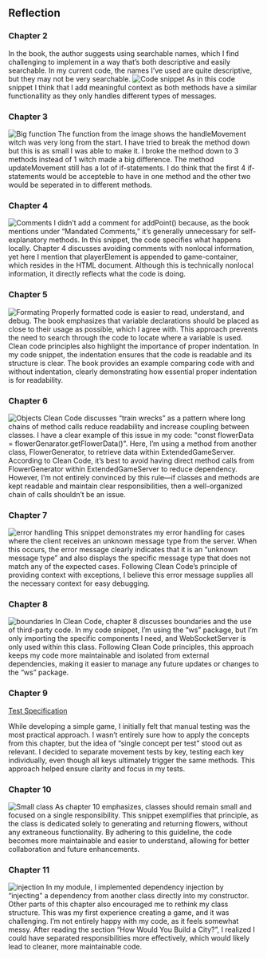 ## Reflection

### Chapter 2

In the book, the author suggests using searchable names, which I find challenging to implement in a way that’s both descriptive and easily searchable. In my current code, the names I’ve used are quite descriptive, but they may not be very searchable.
![Code snippet](./images_documentation/not_searchable_names.png)
As in this code snippet I think that I add meaningful context as both methods have a similar functionallity as they only handles different types of messages.

### Chapter 3

![Big function](./images_documentation/long_method.png)
The function from the image shows the handleMovement witch was very long from the start. I have tried to break the method down but this is as small I was able to make it. I broke the method down to 3 methods instead of 1 witch made a big difference. The method updateMovement still has a lot of if-statements. I do think that the first 4 if-statements would be accepteble to have in one method and the other two would be seperated in to different methods.

### Chapter 4

![Comments](./images_documentation/coments.png)
I didn’t add a comment for addPoint() because, as the book mentions under “Mandated Comments,” it’s generally unnecessary for self-explanatory methods. In this snippet, the code specifies what happens locally. Chapter 4 discusses avoiding comments with nonlocal information, yet here I mention that playerElement is appended to game-container, which resides in the HTML document. Although this is technically nonlocal information, it directly reflects what the code is doing.

### Chapter 5

![Formating](./images_documentation/formating.png)
Properly formatted code is easier to read, understand, and debug. The book emphasizes that variable declarations should be placed as close to their usage as possible, which I agree with. This approach prevents the need to search through the code to locate where a variable is used. Clean code principles also highlight the importance of proper indentation. In my code snippet, the indentation ensures that the code is readable and its structure is clear. The book provides an example comparing code with and without indentation, clearly demonstrating how essential proper indentation is for readability.

### Chapter 6

![Objects](./images_documentation/train_wreck.png)
Clean Code discusses “train wrecks” as a pattern where long chains of method calls reduce readability and increase coupling between classes. I have a clear example of this issue in my code: "const flowerData = flowerGenarator.getFlowerData()". Here, I’m using a method from another class, FlowerGenerator, to retrieve data within ExtendedGameServer. According to Clean Code, it’s best to avoid having direct method calls from FlowerGenerator within ExtendedGameServer to reduce dependency. However, I’m not entirely convinced by this rule—if classes and methods are kept readable and maintain clear responsibilities, then a well-organized chain of calls shouldn’t be an issue.

### Chapter 7

![error handling](./images_documentation/error_handling.png)
This snippet demonstrates my error handling for cases where the client receives an unknown message type from the server. When this occurs, the error message clearly indicates that it is an “unknown message type” and also displays the specific message type that does not match any of the expected cases. Following Clean Code’s principle of providing context with exceptions, I believe this error message supplies all the necessary context for easy debugging.

### Chapter 8

![boundaries](./images_documentation/boundaries.png)
In Clean Code, chapter 8 discusses boundaries and the use of third-party code. In my code snippet, I’m using the “ws” package, but I’m only importing the specific components I need, and WebSocketServer is only used within this class. Following Clean Code principles, this approach keeps my code more maintainable and isolated from external dependencies, making it easier to manage any future updates or changes to the “ws” package.

### Chapter 9

[Test Specification](./TEST_SPECIFICATION.md)

While developing a simple game, I initially felt that manual testing was the most practical approach. I wasn’t entirely sure how to apply the concepts from this chapter, but the idea of “single concept per test” stood out as relevant. I decided to separate movement tests by key, testing each key individually, even though all keys ultimately trigger the same methods. This approach helped ensure clarity and focus in my tests.

### Chapter 10

![Small class](./images_documentation/small_class.png)
As chapter 10 emphasizes, classes should remain small and focused on a single responsibility. This snippet exemplifies that principle, as the class is dedicated solely to generating and returning flowers, without any extraneous functionality. By adhering to this guideline, the code becomes more maintainable and easier to understand, allowing for better collaboration and future enhancements.

### Chapter 11

![injection](./images_documentation/injection.png)
In my module, I implemented dependency injection by “injecting” a dependency from another class directly into my constructor. Other parts of this chapter also encouraged me to rethink my class structure. This was my first experience creating a game, and it was challenging. I’m not entirely happy with my code, as it feels somewhat messy. After reading the section “How Would You Build a City?”, I realized I could have separated responsibilities more effectively, which would likely lead to cleaner, more maintainable code.